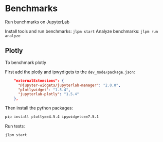 # Benchmarks

Run bunchmarks on JupyterLab

Install tools and run benchmarks: `jlpm start`
Analyze benchmarks: `jlpm run analyze`

## Plotly

To benchmark plotly

First add the plotly and ipwydigets to the `dev_mode/package.json`:

```json
    "externalExtensions": {
      "@jupyter-widgets/jupyterlab-manager": "2.0.0",
      "plotlywidget": "1.5.4",
      "jupyterlab-plotly": "1.5.4"
    },
```

Then install the python packages:

```bash
pip install plotly==4.5.4 ipywidgets==7.5.1
```

Run tests:

```bash
jlpm start
```
